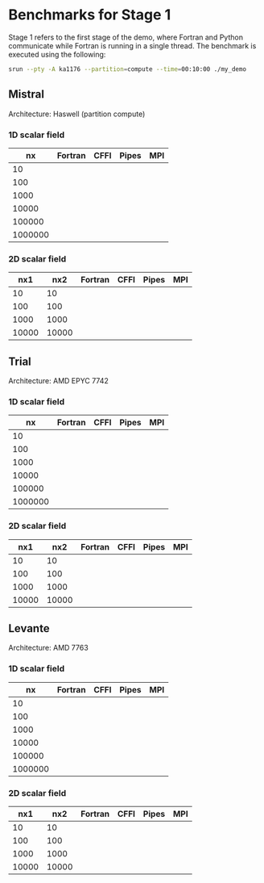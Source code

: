 # Benchmarks for Stage 1

Stage 1 refers to the first stage of the demo, where Fortran and Python communicate while Fortran is running in a single thread. The benchmark is executed using the following:

```bash
srun --pty -A ka1176 --partition=compute --time=00:10:00 ./my_demo
```

## Mistral

Architecture: Haswell (partition compute)

### 1D scalar field

|  nx     | Fortran |  CFFI  | Pipes | MPI  |
|------   |---------|--------|-------|------|
| 10      |||||
| 100     |||||
| 1000    |||||
| 10000   |||||
| 100000  |||||
| 1000000 |||||

### 2D scalar field

|  nx1    |  nx2    | Fortran |  CFFI  | Pipes | MPI  |
|------   |---------|---------|--------|-------|------|
| 10      | 10      |||||
| 100     | 100     |||||
| 1000    | 1000    |||||
| 10000   | 10000   |||||


## Trial

Architecture: AMD EPYC 7742

### 1D scalar field

|  nx     | Fortran |  CFFI  | Pipes | MPI  |
|------   |---------|--------|-------|------|
| 10      |||||
| 100     |||||
| 1000    |||||
| 10000   |||||
| 100000  |||||
| 1000000 |||||

### 2D scalar field

|  nx1    |  nx2    | Fortran |  CFFI  | Pipes | MPI  |
|------   |---------|---------|--------|-------|------|
| 10      | 10      |||||
| 100     | 100     |||||
| 1000    | 1000    |||||
| 10000   | 10000   |||||



## Levante

Architecture: AMD 7763

### 1D scalar field

|  nx     | Fortran |  CFFI  | Pipes | MPI  |
|------   |---------|--------|-------|------|
| 10      |||||
| 100     |||||
| 1000    |||||
| 10000   |||||
| 100000  |||||
| 1000000 |||||

### 2D scalar field

|  nx1    |  nx2    | Fortran |  CFFI  | Pipes | MPI  |
|------   |---------|---------|--------|-------|------|
| 10      | 10      |||||
| 100     | 100     |||||
| 1000    | 1000    |||||
| 10000   | 10000   |||||
